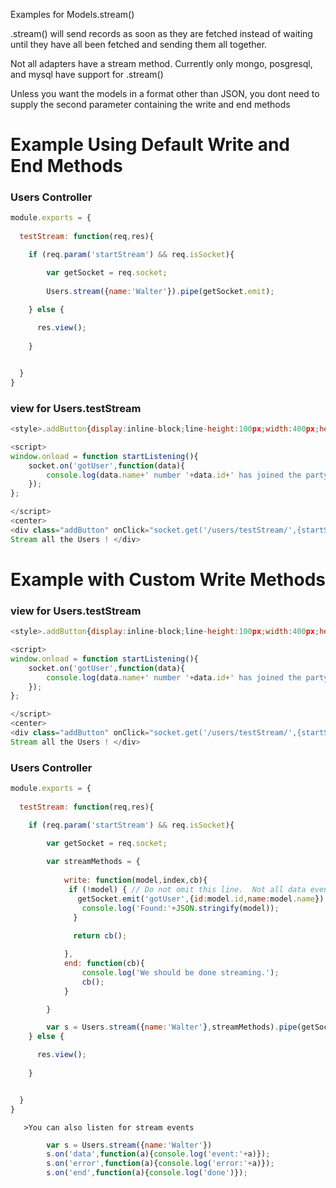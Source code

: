 Examples for Models.stream()

.stream() will send records as soon as they are fetched instead of waiting until they have all been fetched and sending them all together.

Not all adapters have a stream method.  Currently only mongo, posgresql, and mysql have support for .stream()

Unless you want the models in a format other than JSON, you dont need to supply the second parameter containing the write and end methods



# Example Using Default Write and End Methods


### Users Controller

```javascript
module.exports = {
    
  testStream: function(req,res){

    if (req.param('startStream') && req.isSocket){

        var getSocket = req.socket;
        
        Users.stream({name:'Walter'}).pipe(getSocket.emit);
        
    } else {

      res.view();
    
    }


  }
}
````


### view for Users.testStream

```javascript
<style>.addButton{display:inline-block;line-height:100px;width:400px;height:100px;border:1px solid black;cursor:pointer;}</style>

<script>
window.onload = function startListening(){
    socket.on('gotUser',function(data){
    	console.log(data.name+' number '+data.id+' has joined the party');
    });
};

</script>
<center>
<div class="addButton" onClick="socket.get('/users/testStream/',{startStream:true})">
Stream all the Users ! </div>

```




# Example with Custom Write Methods

### view for Users.testStream

```javascript
<style>.addButton{display:inline-block;line-height:100px;width:400px;height:100px;border:1px solid black;cursor:pointer;}</style>

<script>
window.onload = function startListening(){
    socket.on('gotUser',function(data){
    	console.log(data.name+' number '+data.id+' has joined the party');
    });
};

</script>
<center>
<div class="addButton" onClick="socket.get('/users/testStream/',{startStream:true})">
Stream all the Users ! </div>

```
### Users Controller

```javascript
module.exports = {
    
  testStream: function(req,res){

    if (req.param('startStream') && req.isSocket){

        var getSocket = req.socket;
        
        var streamMethods = {
        
            write: function(model,index,cb){
             if (!model) { // Do not omit this line.  Not all data events that are emitted are useful.  
               getSocket.emit('gotUser',{id:model.id,name:model.name});
                console.log('Found:'+JSON.stringify(model));
              }
              
              return cb();

            },
            end: function(cb){
                console.log('We should be done streaming.');
                cb();
            }

        }

        var s = Users.stream({name:'Walter'},streamMethods).pipe(getSocket.emit);
    } else {

      res.view();
    
    }


  }
}
````


       >You can also listen for stream events 
```javascript
        var s = Users.stream({name:'Walter'})
        s.on('data',function(a){console.log('event:'+a)});
        s.on('error',function(a){console.log('error:'+a)});
        s.on('end',function(a){console.log('done')});
```

